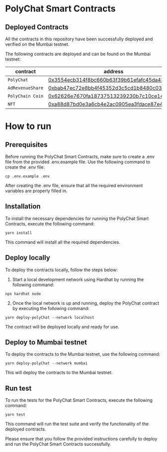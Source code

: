 # PolyChat Smart Contracts

## Deployed Contracts

All the contracts in this repository have been successfully deployed and verified on the Mumbai testnet.

The following contracts are deployed and can be found on the Mumbai testnet:

| contract | address |
|---|---|
| `PolyChat`       | [0x3554ecb314f8bc660b63f39b61efafc45da43f7f](https://mumbai.polygonscan.com/address/0x3554ecb314f8bc660b63f39b61efafc45da43f7f#code)                    |
| `AdRevenueShare` | [0xbab47ec72e8bb4f45352d3c5cd1b8480c0311588](https://mumbai.polygonscan.com/address/0xbab47ec72e8bb4f45352d3c5cd1b8480c0311588#code)                    |
| `PolyChain Coin` | [0x62626e7670fa18737513239230b7c10ce1423bab](https://mumbai.polygonscan.com/address/0x62626e7670fa18737513239230b7c10ce1423bab#code)                    |
| `NFT`            | [0xa88d87bd0e3a6cb4e2ac0905ea3fdace87e4f660](https://mumbai.polygonscan.com/address/0xa88d87bd0e3a6cb4e2ac0905ea3fdace87e4f660#code) |

# How to run

## Prerequisites

Before running the PolyChat Smart Contracts, make sure to create a .env file from the provided .env.example file. Use the following command to create the .env file:

```shell
cp .env.example .env
```
After creating the .env file, ensure that all the required environment variables are properly filled in.

## Installation

To install the necessary dependencies for running the PolyChat Smart Contracts, execute the following command:

```
yarn install
```

This command will install all the required dependencies.

## Deploy locally

To deploy the contracts locally, follow the steps below:

1. Start a local development network using Hardhat by running the following command:

```shell
npx hardhat node
```

2. Once the local network is up and running, deploy the PolyChat contract by executing the following command:

```shell
yarn deploy-polyChat --network localhost
```

The contract will be deployed locally and ready for use.

## Deploy to Mumbai testnet

To deploy the contracts to the Mumbai testnet, use the following command:

```shell
yarn deploy-polyChat --network mumbai
```

This will deploy the contracts to the Mumbai testnet.

## Run test

To run the tests for the PolyChat Smart Contracts, execute the following command:

```shell
yarn test
```

This command will run the test suite and verify the functionality of the deployed contracts.

Please ensure that you follow the provided instructions carefully to deploy and run the PolyChat Smart Contracts successfully.
